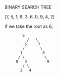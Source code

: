 BINARY SEARCH TREE

[7, 5, 1, 8, 3, 6, 0, 9, 4, 2]

If we take the root as 6;

			6
		      /	  \
		     5	   7
		    /	    \
		   1	     8
		  / \         \
		 0   3	       9
		    / \
		   2   4

